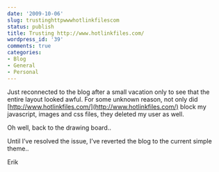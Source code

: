 ```yaml
---
date: '2009-10-06'
slug: trustinghttpwwwhotlinkfilescom
status: publish
title: Trusting http://www.hotlinkfiles.com/
wordpress_id: '39'
comments: true
categories:
- Blog
- General
- Personal
---
```


Just reconnected to the blog after a small vacation only to see that the entire layout looked awful.
For some unknown reason, not only did [http://www.hotlinkfiles.com/](http://www.hotlinkfiles.com/) block my javascript, images and css files, they deleted my user as well.

Oh well, back to the drawing board..

Until I’ve resolved the issue, I’ve reverted the blog to the current simple theme..

Erik
